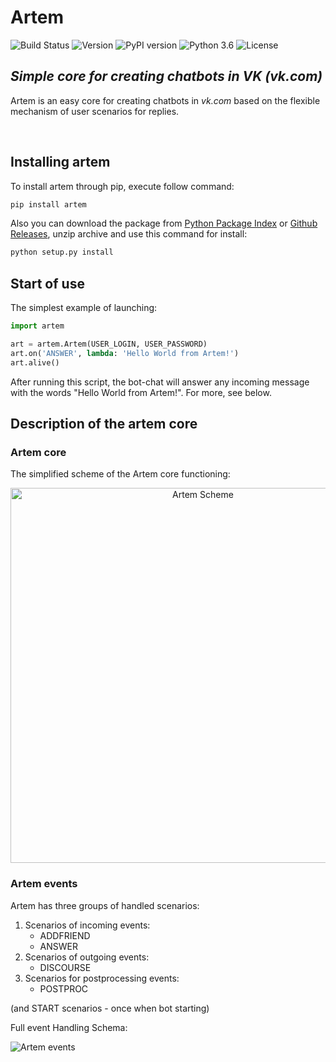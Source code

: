 # Artem

![Build Status](https://img.shields.io/badge/build-passing-brightgreen.svg)
![Version](https://img.shields.io/badge/version-1.10.02-brightgreen.svg)
![PyPI version](https://img.shields.io/badge/PyPI-v1.10.02-brightgreen.svg)
![Python 3.6](https://img.shields.io/badge/python-3.6-blue.svg)
![License](https://img.shields.io/badge/license-apache-yellow.svg)

## _Simple core for creating chatbots in VK (vk.com)_

Artem is an easy core for creating chatbots in _vk.com_ based on the flexible mechanism of user scenarios for replies.

<br>

## Installing artem

To install artem through pip, execute follow command:

```bash
pip install artem
```

Also you can download the package from [Python Package Index](https://pypi.python.org/pypi/artem/) or [Github Releases](https://github.com/Tgjmjgj/artem/releases), unzip archive and use this command for install:

```bash
python setup.py install
```

## Start of use

The simplest example of launching:

```python
import artem

art = artem.Artem(USER_LOGIN, USER_PASSWORD)
art.on('ANSWER', lambda: 'Hello World from Artem!')
art.alive()
```

After running this script, the bot-chat will answer any incoming message with the words "Hello World from Artem!". For more, see below.

## Description of the artem core

### Artem core

The simplified scheme of the Artem core functioning:

<img src = "https://s3-eu-west-1.amazonaws.com/images.someone.new.name/artemS.png" width=600 alt="Artem Scheme" style="text-align: center;" />

### Artem events

Artem has three groups of handled scenarios:

1. Scenarios of incoming events:
    * ADDFRIEND
    * ANSWER
2. Scenarios of outgoing events:
    * DISCOURSE
3. Scenarios for postprocessing events:
    * POSTPROC

(and START scenarios - once when bot starting)

Full event Handling Schema:

<img src="https://s3-eu-west-1.amazonaws.com/images.someone.new.name/artem_events.png" alt="Artem events" style="text-align: center;" />